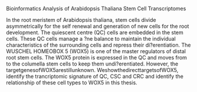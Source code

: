 Bioinformatics Analysis of Arabidopsis Thaliana Stem Cell Transcriptomes

In the root meristem of Arabidopsis thaliana, stem cells divide asymmetrically for the self renewal and generation of new cells for the root development. The quiescent centre (QC) cells are embedded in the stem cells. These QC cells manage a ?ne balance to maintain the individual characteristics of the surrounding cells and repress their di?erentiation. The WUSCHEL HOMEOBOX 5 (WOX5) is one of the master regulators of distal root stem cells. The WOX5 protein is expressed in the QC and moves from to the columella stem cells to keep them undi?erentiated. However, the targetgenesofWOX5arestillunknown. WeshowthedirecttargetsofWOX5, identify the trancriptomic signature of QC, CSC and CRC and identify the relationship of these cell types to WOX5 in this thesis.
